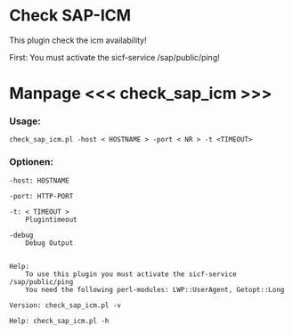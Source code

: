 # Check SAP-ICM

This plugin check the icm availability!

First: You must activate the sicf-service /sap/public/ping!
       
# Manpage <<< check_sap_icm >>>


### Usage:
	check_sap_icm.pl -host < HOSTNAME > -port < NR > -t <TIMEOUT>
			
### Optionen:
	
	-host: HOSTNAME
	
	-port: HTTP-PORT
	
	-t: < TIMEOUT >
	    Plugintimeout
	    
	-debug
	    Debug Output
	   
	  
	Help:
	    To use this plugin you must activate the sicf-service /sap/public/ping
	    You need the following perl-modules: LWP::UserAgent, Getopt::Long
	
	Version: check_sap_icm.pl -v
	
	Help: check_sap_icm.pl -h

			
	



